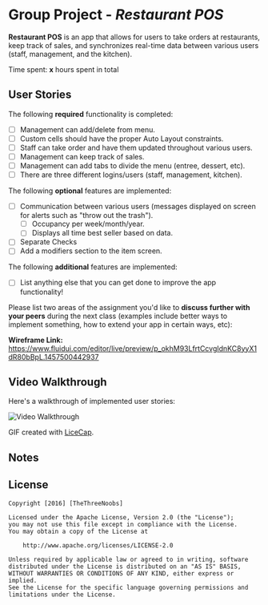 # Group Project - *Restaurant POS*

**Restaurant POS** is an app that allows for users to take orders at restaurants, keep track of sales, and synchronizes real-time data between various users (staff, management, and the kitchen).

Time spent: **x** hours spent in total

## User Stories

The following **required** functionality is completed:

- [ ] Management can add/delete from menu. 
- [ ] Custom cells should have the proper Auto Layout constraints.
- [ ] Staff can take order and have them updated throughout various users. 
- [ ] Management can keep track of sales.
- [ ] Management can add tabs to divide the menu (entree, dessert, etc).
- [ ] There are three different logins/users (staff, management, kitchen).

The following **optional** features are implemented:

- [ ] Communication between various users (messages displayed on screen for alerts such as "throw out the trash").
   - [ ] Occupancy per week/month/year.
   - [ ] Displays all time best seller based on data. 
- [ ] Separate Checks
- [ ] Add a modifiers section to the item screen. 

The following **additional** features are implemented:

- [ ] List anything else that you can get done to improve the app functionality!

Please list two areas of the assignment you'd like to **discuss further with your peers** during the next class (examples include better ways to implement something, how to extend your app in certain ways, etc):

**Wireframe Link:** https://www.fluidui.com/editor/live/preview/p_okhM93LfrtCcvgIdnKC8yyX1dR80bBpL.1457500442937

## Video Walkthrough 

Here's a walkthrough of implemented user stories:

<img src='' title='Video Walkthrough' width='' alt='Video Walkthrough' />

GIF created with [LiceCap](http://www.cockos.com/licecap/).

## Notes



## License

    Copyright [2016] [TheThreeNoobs]

    Licensed under the Apache License, Version 2.0 (the "License");
    you may not use this file except in compliance with the License.
    You may obtain a copy of the License at

        http://www.apache.org/licenses/LICENSE-2.0

    Unless required by applicable law or agreed to in writing, software
    distributed under the License is distributed on an "AS IS" BASIS,
    WITHOUT WARRANTIES OR CONDITIONS OF ANY KIND, either express or implied.
    See the License for the specific language governing permissions and
    limitations under the License.
